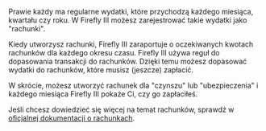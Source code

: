 Prawie każdy ma regularne wydatki, które przychodzą każdego miesiąca, kwartału czy roku. W Firefly III możesz zarejestrować takie wydatki jako "rachunki".

Kiedy utworzysz rachunki, Firefly III zaraportuje o oczekiwanych kwotach rachunków dla każdego okresu czasu. Firefly III używa reguł do dopasowania transakcji do rachunków. Dzięki temu możesz dopasować wydatki do rachunków, które musisz (jeszcze) zapłacić.

W skrócie, możesz utworzyć rachunek dla "czynszu" lub "ubezpieczenia" i każdego miesiąca Firefly III pokaże Ci, czy go zapłaciłeś.

Jeśli chcesz dowiedzieć się więcej na temat rachunków, sprawdź w [oficjalnej dokumentacji o rachunkach](https://firefly-iii.readthedocs.io/en/latest/advanced/bills.html).